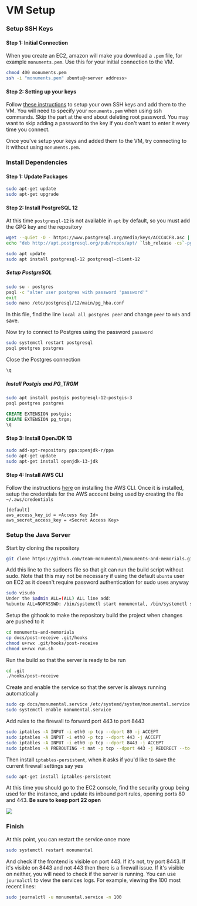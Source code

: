 # VM Setup

### Setup SSH Keys

#### Step 1: Initial Connection

When you create an EC2, amazon will make you download a `.pem` file, for example `monuments.pem`. Use this for your initial connection to the VM.

```bash
chmod 400 monuments.pem
ssh -i "monuments.pem" ubuntu@<server address>
```

#### Step 2: Setting up your keys

Follow [these instructions](https://gist.github.com/stormpython/9517102) to setup your own SSH keys and add them to the VM. You will need to specify your `monuments.pem` when using ssh commands. Skip the part at the end about deleting root password. You may want to skip adding a password to the key if you don't want to enter it every time you connect.

Once you've setup your keys and added them to the VM, try connecting to it without using `monuments.pem`.

### Install Dependencies

#### Step 1: Update Packages

```bash
sudo apt-get update
sudo apt-get upgrade
```

#### Step 2: Install PostgreSQL 12

At this time `postgresql-12` is not available in `apt` by default, so you must add the GPG key and the repository

```bash
wget --quiet -O - https://www.postgresql.org/media/keys/ACCC4CF8.asc | sudo apt-key add -
echo "deb http://apt.postgresql.org/pub/repos/apt/ `lsb_release -cs`-pgdg main" |sudo tee  /etc/apt/sources.list.d/pgdg.list
```

```bash
sudo apt update
sudo apt install postgresql-12 postgresql-client-12
```

##### Setup PostgreSQL

```bash
sudo su - postgres
psql -c "alter user postgres with password 'password'"
exit
sudo nano /etc/postgresql/12/main/pg_hba.conf
```

In this file, find the line `local all postgres peer` and change `peer` to `md5` and save.

Now try to connect to Postgres using the password `password`

```bash
sudo systemctl restart postgresql
psql postgres postgres
```

Close the Postgres connection

```sql
\q
```

##### Install Postgis and PG_TRGM

```bash
sudo apt install postgis postgresql-12-postgis-3
psql postgres postgres
```

```sql
CREATE EXTENSION postgis;
CREATE EXTENSION pg_trgm;
\q
```

#### Step 3: Install OpenJDK 13

```bash
sudo add-apt-repository ppa:openjdk-r/ppa
sudo apt-get update
sudo apt-get install openjdk-13-jdk
```

#### Step 4: Install AWS CLI

Follow the instructions [here](https://docs.aws.amazon.com/cli/latest/userguide/install-cliv2-linux.html) on installing the AWS CLI. Once it is installed, setup the credentials for the AWS account being used by creating the file `~/.aws/credentials`

```
[default]
aws_access_key_id = <Access Key Id>
aws_secret_access_key = <Secret Access Key>
```

### Setup the Java Server

Start by cloning the repository

```bash
git clone https://github.com/team-monumental/monuments-and-memorials.git
```

Add this line to the sudoers file so that git can run the build script without sudo. Note that this may not be necessary if using the default `ubuntu` user on EC2 as it doesn't require password authentication for sudo uses anyway

```bash
sudo visudo
Under the $admin ALL=(ALL) ALL line add:
%ubuntu ALL=NOPASSWD: /bin/systemctl start monumental, /bin/systemctl stop monumental, /usr/bin/java
```

Setup the githook to make the repository build the project when changes are pushed to it

```bash
cd monuments-and-memorials
cp docs/post-receive .git/hooks
chmod u+rwx .git/hooks/post-receive
chmod u+rwx run.sh
```

Run the build so that the server is ready to be run

```bash
cd .git
./hooks/post-receive
```

Create and enable the service so that the server is always running automatically

```bash
sudo cp docs/monumental.service /etc/systemd/system/monumental.service
sudo systemctl enable monumental.service
```

Add rules to the firewall to forward port 443 to port 8443

```bash
sudo iptables -A INPUT -i eth0 -p tcp --dport 80 -j ACCEPT
sudo iptables -A INPUT -i eth0 -p tcp --dport 443 -j ACCEPT
sudo iptables -A INPUT -i eth0 -p tcp --dport 8443 -j ACCEPT
sudo iptables -A PREROUTING -t nat -p tcp --dport 443 -j REDIRECT --to-ports 8443
```

Then install `iptables-persistent`, when it asks if you'd like to save the current firewall settings say yes

```bash
sudo apt-get install iptables-persistent
```

At this time you should go to the EC2 console, find the security group being used for the instance, and update its inbound port rules, opening ports 80 and 443. **Be sure to keep port 22 open**

![](https://i.imgur.com/8QkinUy.png)

### Finish

At this point, you can restart the service once more

```bash
sudo systemctl restart monumental
```

And check if the frontend is visible on port 443. If it's not, try port 8443. If it's visible on 8443 and not 443 then there is a firewall issue. If it's visible on neither, you will need to check if the server is running. You can use `journalctl` to view the services logs. For example, viewing the 100 most recent lines:

```bash
sudo journalctl -u monumental.service -n 100
```

